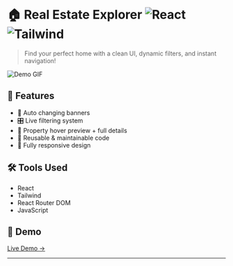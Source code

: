 # 🏠 Real Estate Explorer ![React](https://img.shields.io/badge/React-18-red) ![Tailwind](https://img.shields.io/badge/TailwindCSS-3.0-blue)

> Find your perfect home with a clean UI, dynamic filters, and instant navigation!

![Demo GIF](./demo.gif)

## 🔎 Features
- 🔁 Auto changing banners
- 🎛️ Live filtering system
- 👀 Property hover preview + full details
- 🧩 Reusable & maintainable code
- 📱 Fully responsive design

## 🛠️ Tools Used
- React
- Tailwind
- React Router DOM
- JavaScript

## 📲 Demo
[Live Demo →](https://your-demo-link.com)

---

